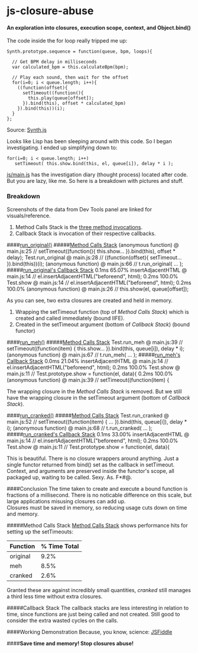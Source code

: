 # js-closure-abuse
#### An exploration into closures, execution scope, context, and Object.bind()



The code inside the for loop really tripped me up:

    Synth.prototype.sequence = function(queue, bpm, loops){

      // Get BPM delay in milliseconds
      var calculated_bpm = this.calculateBpm(bpm);

      // Play each sound, then wait for the offset
      for(i=0; i < queue.length; i++){
        ((function(offset){
          setTimeout((function(){
            this.play(queue[offset]);
          }).bind(this), offset * calculated_bpm)
        }).bind(this))(i);
      }
    };

Source: [Synth.js](https://github.com/garvank/synth-js)


Looks like Lisp has been sleeping around with this code. So I began investigating. I ended up simplifying down to:

    for(i=0; i < queue.length; i++)
       setTimeout( this.show.bind(this, el, queue[i]), delay * i );

[js/main.js](js/main.js) has the investigation diary (thought process) located after code.  
But you are lazy, like me. So here is a breakdown with pictures and stuff.

### Breakdown
Screenshots of the data from Dev Tools panel are linked for visuals/reference.

1. Method Calls Stack is the [three method invocations](js/main.js#L66-L68).  
2. Callback Stack is invocation of their respective callbacks.


####[run_original()](js/main.js#L19-L30)
#####[Method Calls Stack](img/method_invocation_callstacks.jpg)
    (anonymous function)  @ main.js:25 // setTimeout((function(){ this.show... }).bind(this), offset * delay);
    Test.run_original     @ main.js:28 // ((function(offset){ setTimeout... }).bind(this))(i);
    (anonymous function)  @ main.js:66 // t.run_original( ... );
#####[run_original's Callback Stack](img/run_original_calllbackstack.jpg)
    0.1ms 65.07% insertAdjacentHTML    @ main.js:14 // el.insertAdjacentHTML("beforeend", html);
    0.2ms 100.0% Test.show             @ main.js:14 // el.insertAdjacentHTML("beforeend", html);
    0.2ms 100.0% (anonymous function)  @ main.js:26 // this.show(el, queue[offset]);

As you can see, two extra closures are created and held in memory.

1. Wrapping the setTimeout function (top of *Method Calls Stack*) which is created and called immediately (bound IIFE).
2. Created in the setTimeout argument (bottom of *Callback Stack*) (bound functor)

####[run_meh()](js/main.js#L34-L43)
#####[Method Calls Stack](img/method_invocation_callstacks.jpg)
    Test.run_meh         @ main.js:39 // setTimeout((function(item) { this.show... }).bind(this, queue[i]), delay * i);
    (anonymous function) @ main.js:67 // t.run_meh( ... );
#####[run_meh's Callback Stack](img/run_meh_callbackstack.jpg)
    0.0ms 21.04% insertAdjacentHTML    @ main.js:14 // el.insertAdjacentHTML("beforeend", html);
    0.2ms 100.0% Test.show             @ main.js:11 // Test.prototype.show = function(el, data){
    0.2ms 100.0% (anonymous function)  @ main.js:39 // setTimeout((function(item) {

The wrapping closure in the *Method Calls Stack* is removed. But we still have the wrapping closure in the setTimeout argument (bottom of *Callback Stack*).

####[run_cranked()](js/main.js#L47-L53)
#####[Method Calls Stack](img/method_invocation_callstacks.jpg)
    Test.run_cranked      @ main.js:52 // setTimeout((function(item) { ... }).bind(this, queue[i]), delay * i);
    (anonymous function)  @ main.js:68 // t.run_cranked( ... );
#####[run_cranked's Callback Stack](img/run_cranked_callbackstack.jpg)
    0.1ms 33.00% insertAdjacentHTML  @ main.js:14 // el.insertAdjacentHTML("beforeend", html);
    0.2ms 100.0% Test.show           @ main.js:11 // Test.prototype.show = function(el, data){

This is beautiful. There is no closure wrappers around anything. Just a single functor returned from bind() set as the callback in setTimeout. Context, and arguments are preserved inside the functor's scope, all packaged up, waiting to be called. Sexy. As. F*#@.

####Conclusion
The time taken to create and execute a bound function is fractions of a millisecond. There is no noticable difference on this scale, but large applications misusing closures can add up.  
Closures must be saved in memory, so reducing usage cuts down on time and memory.

#####Method Calls Stack
[Method Calls Stack](img/method_invocation_callstacks.jpg) shows performance hits for setting up the setTimeouts:

| Function | % Time Total |
| --- | --- |
| original | 9.2% |
| meh | 8.5% |
| cranked | 2.6% |

Granted these are against incredibly small quantities, *cranked* still manages a third less time without extra closures.

#####Callback Stack
The callback stacks are less interesting in relation to time, since functions are just being called and not created. Still good to consider the extra wasted cycles on the calls.

####Working Demonstration
Because, you know, science: [JSFiddle](https://jsfiddle.net/ryunp/8nyq969t/)

####**Save time and memory! Stop closures abuse!**
